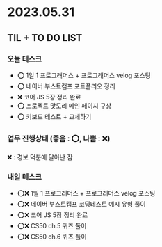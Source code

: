# 2023.05.31

## TIL + TO DO LIST

### 오늘 테스크

- ⭕ 1일 1 프로그래머스 + 프로그래머스 velog 포스팅
- ⭕ 네이버 부스트캠프 포트폴리오 정리
- ❌ 코어 JS 5장 정리 완료
- ⭕ 프로젝트 맛도리 메인 페이지 구상
- ⭕ 키보드 테스트 + 교체하기

### 업무 진행상태 (좋음 : ⭕, 나쁨 : ❌)

❌ : 경보 덕분에 달아난 잠

### 내일 테스크

- ⭕❌ 1일 1 프로그래머스 + 프로그래머스 velog 포스팅
- ⭕❌ 네이버 부스트캠프 코딩테스트 예시 유형 풀이
- ⭕❌ 코어 JS 5장 정리 완료
- ⭕❌ CS50 ch.5 퀴즈 풀이
- ⭕❌ CS50 ch.6 퀴즈 풀이
